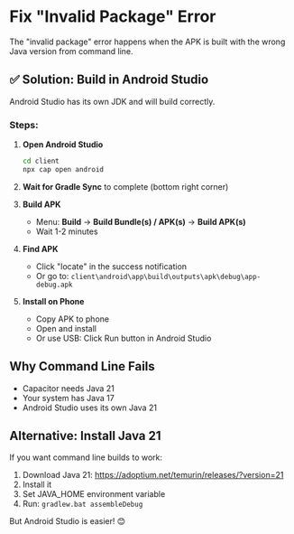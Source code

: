 # Fix "Invalid Package" Error

The "invalid package" error happens when the APK is built with the wrong Java version from command line.

## ✅ Solution: Build in Android Studio

Android Studio has its own JDK and will build correctly.

### Steps:

1. **Open Android Studio**
   ```bash
   cd client
   npx cap open android
   ```

2. **Wait for Gradle Sync** to complete (bottom right corner)

3. **Build APK**
   - Menu: **Build** → **Build Bundle(s) / APK(s)** → **Build APK(s)**
   - Wait 1-2 minutes

4. **Find APK**
   - Click "locate" in the success notification
   - Or go to: `client\android\app\build\outputs\apk\debug\app-debug.apk`

5. **Install on Phone**
   - Copy APK to phone
   - Open and install
   - Or use USB: Click Run button in Android Studio

## Why Command Line Fails

- Capacitor needs Java 21
- Your system has Java 17
- Android Studio uses its own Java 21

## Alternative: Install Java 21

If you want command line builds to work:

1. Download Java 21: https://adoptium.net/temurin/releases/?version=21
2. Install it
3. Set JAVA_HOME environment variable
4. Run: `gradlew.bat assembleDebug`

But Android Studio is easier! 😊
